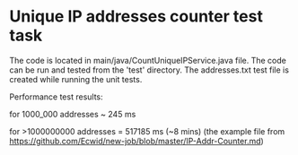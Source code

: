 # Unique IP addresses counter test task

The code is located in main/java/CountUniqueIPService.java file.
The code can be run and tested from the 'test' directory.
The addresses.txt test file is created while running the unit tests.

Performance test results:

for 1000_000 addresses ~ 245 ms

for >1000000000 addresses = 517185 ms (~8 mins)
(the example file from https://github.com/Ecwid/new-job/blob/master/IP-Addr-Counter.md)